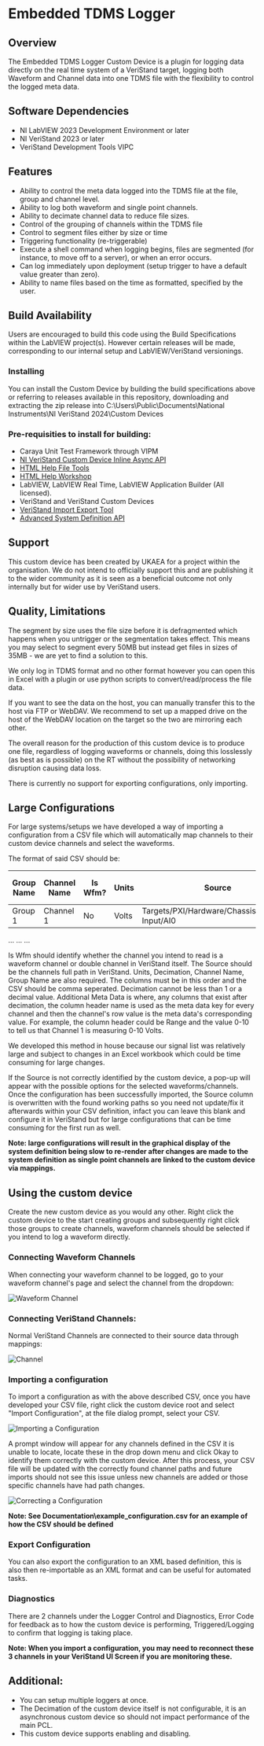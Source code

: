 
# Embedded TDMS Logger

## Overview

The Embedded TDMS Logger Custom Device is a plugin for logging data directly on the real time system of a VeriStand target, logging both Waveform and Channel data into one TDMS file with the flexibility to control the logged meta data.

## Software Dependencies

- NI LabVIEW 2023 Development Environment or later
- NI VeriStand 2023 or later
- VeriStand Development Tools VIPC

## Features

- Ability to control the meta data logged into the TDMS file at the file, group and channel level.
- Ability to log both waveform and single point channels.
- Ability to decimate channel data to reduce file sizes.
- Control of the grouping of channels within the TDMS file
- Control to segment files either by size or time
- Triggering functionality (re-triggerable)
- Execute a shell command when logging begins, files are segmented (for instance, to move off to a server), or when an error occurs.
- Can log immediately upon deployment (setup trigger to have a default value greater than zero).
- Ability to name files based on the time as formatted, specified by the user.

## Build Availability

Users are encouraged to build this code using the Build Specifications within the LabVIEW project(s). However certain releases will be made, corresponding to our internal setup and LabVIEW/VeriStand versionings.

### Installing

You can install the Custom Device by building the build specifications above or referring to releases available in this repository, downloading and extracting the zip release into C:\Users\Public\Documents\National Instruments\NI VeriStand 2024\Custom Devices

### Pre-requisities to install for building:

- Caraya Unit Test Framework through VIPM
- [NI VeriStand Custom Device Inline Async API](https://github.com/ni/niveristand-custom-device-inline-async-api/releases)
- [HTML Help File Tools](https://github.com/NIVeriStandAdd-Ons/HTML-Help-File-Tools/releases/tag/v1.0.0.13)
- [HTML Help Workshop](https://www.helpandmanual.com/downloads_mscomp.html)
- LabVIEW, LabVIEW Real Time, LabVIEW Application Builder (All licensed).
- VeriStand and VeriStand Custom Devices
- [VeriStand Import Export Tool](https://github.com/NIVeriStandAdd-Ons/VeriStand-Addon-CD-Import-and-Export-Tool/releases/tag/v1.0.0.11)
- [Advanced System Definition API](https://github.com/NIVeriStandAdd-Ons/VeriStand-Addon-System-Definition-Utilities/releases/tag/v1.1.1.21)

## Support

This custom device has been created by UKAEA for a project within the organisation. We do not intend to officially support this and are publishing it to the wider community as it is seen as a beneficial outcome not only internally but for wider use by VeriStand users.

## Quality, Limitations

The segment by size uses the file size before it is defragmented which happens when you untrigger or the segmentation takes effect. This means you may select to segment every 50MB but instead get files in sizes of 35MB - we are yet to find a solution to this.

We only log in TDMS format and no other format however you can open this in Excel with a plugin or use python scripts to convert/read/process the file data.

If you want to see the data on the host, you can manually transfer this to the host via FTP or WebDAV. We recommend to set up a mapped drive on the host of the WebDAV location on the target so the two are mirroring each other.

The overall reason for the production of this custom device is to produce one file, regardless of logging waveforms or channels, doing this losslessly (as best as is possible) on the RT without the possibility of networking disruption causing data loss.

There is currently no support for exporting configurations, only importing.

## Large Configurations

For large systems/setups we have developed a way of importing a configuration from a CSV file which will automatically map channels to their custom device channels and select the waveforms.

The format of said CSV should be:

| Group Name | Channel Name | Is Wfm? | Units | Source                                            | Decimation | Additional Meta Data | ... |
|------------|--------------|---------|-------|---------------------------------------------------|------------|----------------------|-----|
| Group 1    | Channel 1    | No      | Volts | Targets/PXI/Hardware/Chassis/.../Analog Input/AI0 | 2          |                      |     |
...
...
...

Is Wfm should identify whether the channel you intend to read is a waveform channel or double channel in VeriStand itself. The Source should be the channels full path in VeriStand. Units, Decimation, Channel Name, Group Name are also required. The columns must be in this order and the CSV should be comma seperated. Decimation cannot be less than 1 or a decimal value. Additional Meta Data is where, any columns that exist after decimation, the column header name is used as the meta data key for every channel and then the channel's row value is the meta data's corresponding value. For example, the column header could be Range and the value 0-10 to tell us that Channel 1 is measuring 0-10 Volts.

We developed this method in house because our signal list was relatively large and subject to changes in an Excel workbook which could be time consuming for large changes.

If the Source is not correctly identified by the custom device, a pop-up will appear with the possible options for the selected waveforms/channels. Once the configuration has been successfully imported, the Source column is overwritten with the found working paths so you need not update/fix it afterwards within your CSV definition, infact you can leave this blank and configure it in VeriStand but for large configurations that can be time consuming for the first run as well.

**Note: large configurations will result in the graphical display of the system definition being slow to re-render after changes are made to the system definition as single point channels are linked to the custom device via mappings.**

## Using the custom device

Create the new custom device as you would any other. Right click the custom device to the start creating groups and subsequently right click those groups to create channels, waveform channels should be selected if you intend to log a waveform directly.

### Connecting Waveform Channels

When connecting your waveform channel to be logged, go to your waveform channel's page and select the channel from the dropdown:

![Waveform Channel](./Documentation/Waveform%20Channel.jpg)

### Connecting VeriStand Channels:

Normal VeriStand Channels are connected to their source data through mappings:

![Channel](./Documentation/Channel.jpg)

### Importing a configuration

To import a configuration as with the above described CSV, once you have developed your CSV file, right click the custom device root and select "Import Configuration", at the file dialog prompt, select your CSV. 

![Importing a Configuration](./Documentation/import_configuration.png)

A prompt window will appear for any channels defined in the CSV it is unable to locate, locate these in the drop down menu and click Okay to identify them correctly with the custom device. After this process, your CSV file will be updated with the correctly found channel paths and future imports should not see this issue unless new channels are added or those specific channels have had path changes.

![Correcting a Configuration](./Documentation/fixing_configurations.png)

**Note: See Documentation\example_configuration.csv for an example of how the CSV should be defined**

### Export Configuration

You can also export the configuration to an XML based definition, this is also then re-importable as an XML format and can be useful for automated tasks.

### Diagnostics

There are 2 channels under the Logger Control and Diagnostics, Error Code for feedback as to how the custom device is performing, Triggered/Logging to confirm that logging is taking place.

**Note: When you import a configuration, you may need to reconnect these 3 channels in your VeriStand UI Screen if you are monitoring these.**

## Additional:

- You can setup multiple loggers at once.
- The Decimation of the custom device itself is not configurable, it is an asynchronous custom device so should not impact performance of the main PCL.
- This custom device supports enabling and disabling.